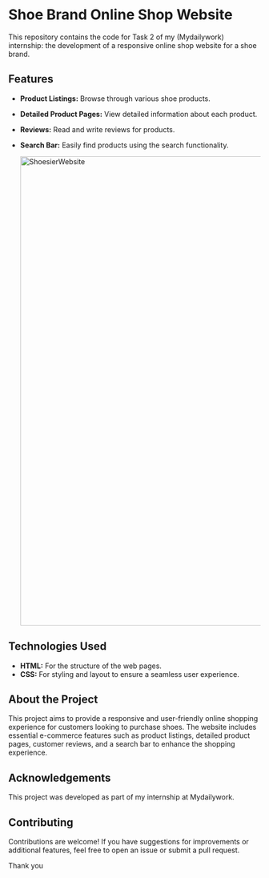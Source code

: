 # Shoe Brand Online Shop Website

This repository contains the code for Task 2 of my (Mydailywork) internship: the development of a responsive online shop website for a shoe brand.

## Features

- **Product Listings:** Browse through various shoe products.
- **Detailed Product Pages:** View detailed information about each product.
- **Reviews:** Read and write reviews for products.
- **Search Bar:** Easily find products using the search functionality.

  <img width="937" alt="ShoesierWebsite" src="https://github.com/user-attachments/assets/15874911-63d9-41b6-a65c-a7185656291e">


## Technologies Used

- **HTML:** For the structure of the web pages.
- **CSS:** For styling and layout to ensure a seamless user experience.

## About the Project

This project aims to provide a responsive and user-friendly online shopping experience for customers looking to purchase shoes. The website includes essential e-commerce features such as product listings, detailed product pages, customer reviews, and a search bar to enhance the shopping experience.

## Acknowledgements

This project was developed as part of my internship at Mydailywork.

## Contributing

Contributions are welcome! If you have suggestions for improvements or additional features, feel free to open an issue or submit a pull request.

Thank you
